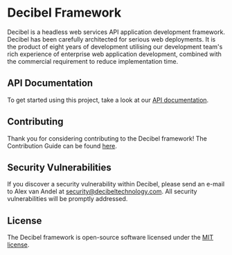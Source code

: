 # Decibel Framework

Decibel is a headless web services API application development framework. Decibel has been carefully architected for serious web deployments. It is the product of eight years of development utilising our development team's rich experience of enterprise web application development, combined with the commercial requirement to reduce implementation time.

## API Documentation

To get started using this project, take a look at our [API documentation](https://api.decibeltechnology.com/master/).

## Contributing

Thank you for considering contributing to the Decibel framework! The
Contribution Guide can be found [here](CONTRIBUTING.md).

## Security Vulnerabilities

If you discover a security vulnerability within Decibel, please send an e-mail to Alex van Andel at security@decibeltechnology.com. All security vulnerabilities will be promptly addressed.

## License

The Decibel framework is open-source software licensed under the [MIT license](http://opensource.org/licenses/MIT).
